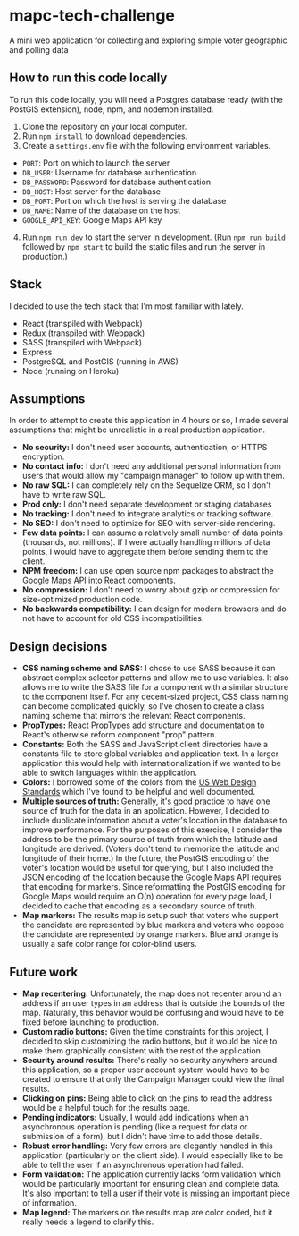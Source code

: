 # mapc-tech-challenge
A mini web application for collecting and exploring simple voter geographic and polling data

## How to run this code locally
To run this code locally, you will need a Postgres database ready (with the PostGIS extension), node, npm, and nodemon installed.
1. Clone the repository on your local computer.
2. Run `npm install` to download dependencies.
3. Create a `settings.env` file with the following environment variables.
  - `PORT`: Port on which to launch the server
  - `DB_USER`: Username for database authentication
  - `DB_PASSWORD`: Password for database authentication
  - `DB_HOST`: Host server for the database
  - `DB_PORT`: Port on which the host is serving the database
  - `DB_NAME`: Name of the database on the host
  - `GOOGLE_API_KEY`: Google Maps API key
4. Run `npm run dev` to start the server in development. (Run `npm run build` followed by `npm start` to build the static files and run the server in production.)

## Stack
I decided to use the tech stack that I'm most familiar with lately.
- React (transpiled with Webpack)
- Redux (transpiled with Webpack)
- SASS (transpiled with Webpack)
- Express
- PostgreSQL and PostGIS (running in AWS)
- Node (running on Heroku)

## Assumptions
In order to attempt to create this application in 4 hours or so, I made several assumptions that might be unrealistic in a real production application.
- **No security:** I don't need user accounts, authentication, or HTTPS encryption.
- **No contact info:** I don't need any additional personal information from users that would allow my "campaign manager" to follow up with them.
- **No raw SQL:** I can completely rely on the Sequelize ORM, so I don't have to write raw SQL.
- **Prod only:** I don't need separate development or staging databases
- **No tracking:** I don't need to integrate analytics or tracking software.
- **No SEO:** I don't need to optimize for SEO with server-side rendering.
- **Few data points:** I can assume a relatively small number of data points (thousands, not millions). If I were actually handling millions of data points, I would have to aggregate them before sending them to the client.
- **NPM freedom:** I can use open source npm packages to abstract the Google Maps API into React components.
- **No compression:** I don't need to worry about gzip or compression for size-optimized production code.
- **No backwards compatibility:** I can design for modern browsers and do not have to account for old CSS incompatibilities.

## Design decisions
- **CSS naming scheme and SASS:** I chose to use SASS because it can abstract complex selector patterns and allow me to use variables. It also allows me to write the SASS file for a component with a similar structure to the component itself. For any decent-sized project, CSS class naming can become complicated quickly, so I've chosen to create a class naming scheme that mirrors the relevant React components.
- **PropTypes:** React PropTypes add structure and documentation to React's otherwise reform component "prop" pattern.
- **Constants:** Both the SASS and JavaScript client directories have a constants file to store global variables and application text. In a larger application this would help with internationalization if we wanted to be able to switch languages within the application.
- **Colors:** I borrowed some of the colors from the [US Web Design Standards](https://standards.usa.gov/components/colors/) which I've found to be helpful and well documented.
- **Multiple sources of truth:** Generally, it's good practice to have one source of truth for the data in an application. However, I decided to include duplicate information about a voter's location in the database to improve performance. For the purposes of this exercise, I consider the address to be the primary source of truth from which the latitude and longitude are derived. (Voters don't tend to memorize the latitude and longitude of their home.) In the future, the PostGIS encoding of the voter's location would be useful for querying, but I also included the JSON encoding of the location because the Google Maps API requires that encoding for markers. Since reformatting the PostGIS encoding for Google Maps would require an O(n) operation for every page load, I decided to cache that encoding as a secondary source of truth.
- **Map markers:** The results map is setup such that voters who support the candidate are represented by blue markers and voters who oppose the candidate are represented by orange markers. Blue and orange is usually a safe color range for color-blind users.

## Future work
- **Map recentering:** Unfortunately, the map does not recenter around an address if an user types in an address that is outside the bounds of the map. Naturally, this behavior would be confusing and would have to be fixed before launching to production.
- **Custom radio buttons:** Given the time constraints for this project, I decided to skip customizing the radio buttons, but it would be nice to make them graphically consistent with the rest of the application.
- **Security around results:** There's really no security anywhere around this application, so a proper user account system would have to be created to ensure that only the Campaign Manager could view the final results.
- **Clicking on pins:** Being able to click on the pins to read the address would be a helpful touch for the results page.
- **Pending indicators:** Usually, I would add indications when an asynchronous operation is pending (like a request for data or submission of a form), but I didn't have time to add those details.
- **Robust error handling:** Very few errors are elegantly handled in this application (particularly on the client side). I would especially like to be able to tell the user if an asynchronous operation had failed.
- **Form validation:** The application currently lacks form validation which would be particularly important for ensuring clean and complete data. It's also important to tell a user if their vote is missing an important piece of information.
- **Map legend:** The markers on the results map are color coded, but it really needs a legend to clarify this.
